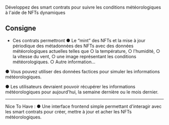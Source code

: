 Développez des smart contrats pour suivre les conditions météorologiques à l'aide de NFTs dynamiques

## Consigne 

- Ces contrats permettront
● Le “mint” des NFTs et la mise à jour périodique des
métadonnées des NFTs avec des données météorologiques actuelles telles que
    ○ la température,
    ○ l'humidité,
    ○ la vitesse du vent,
    ○ une image représentant les conditions météorologiques. ○ Autre information...

● Vous pouvez utiliser des données factices pour simuler les informations météorologiques.

● Les utilisateurs devraient pouvoir récupérer les informations météorologiques pour aujourd'hui, la semaine dernière ou le mois dernier.

----
Nice To Have :
● Une interface frontend simple permettant d'interagir avec les smart contrats pour créer, mettre à jour et a cher les NFTs météorologiques.
